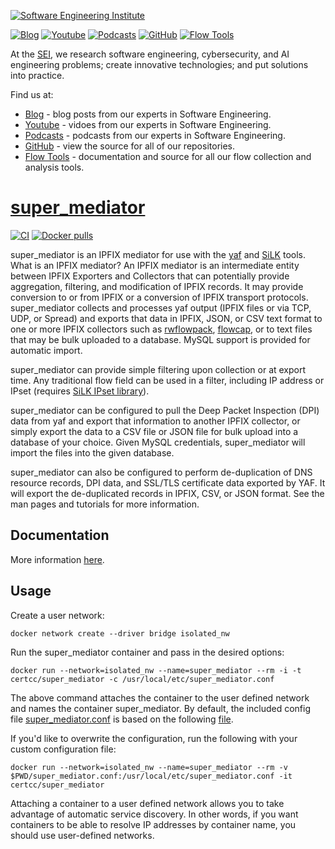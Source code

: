 [![Software Engineering Institute](https://avatars.githubusercontent.com/u/12465755?s=200&v=4)](https://www.sei.cmu.edu/)

[![Blog](https://img.shields.io/static/v1.svg?color=468f8b&labelColor=555555&logoColor=ffffff&style=for-the-badge&label=SEI&message=Blog)](https://insights.sei.cmu.edu/blog/ "blog posts from our experts in Software Engineering.")
[![Youtube](https://img.shields.io/static/v1.svg?color=468f8b&labelColor=555555&logoColor=ffffff&style=for-the-badge&label=SEI&message=Youtube&logo=youtube)](https://www.youtube.com/@TheSEICMU/ "vidoes from our experts in Software Engineering.")
[![Podcasts](https://img.shields.io/static/v1.svg?color=468f8b&labelColor=555555&logoColor=ffffff&style=for-the-badge&label=SEI&message=Podcasts&logo=applepodcasts)](https://insights.sei.cmu.edu/podcasts/ "podcasts from our experts in Software Engineering.")
[![GitHub](https://img.shields.io/static/v1.svg?color=468f8b&labelColor=555555&logoColor=ffffff&style=for-the-badge&label=SEI&message=GitHub&logo=github)](https://github.com/cmu-sei "view the source for all of our repositories.")
[![Flow Tools](https://img.shields.io/static/v1.svg?color=468f8b&labelColor=555555&logoColor=ffffff&style=for-the-badge&label=SEI&message=Flow%20Tools)](https://tools.netsa.cert.org/ "documentation and source for all our flow collection and analysis tools.")


At the [SEI](https://www.sei.cmu.edu/), we research software engineering, cybersecurity, and AI engineering problems; create innovative technologies; and put solutions into practice.

Find us at:

* [Blog](https://insights.sei.cmu.edu/blog/) - blog posts from our experts in Software Engineering.
* [Youtube](https://www.youtube.com/@TheSEICMU/) - vidoes from our experts in Software Engineering.
* [Podcasts](https://insights.sei.cmu.edu/podcasts/) - podcasts from our experts in Software Engineering.
* [GitHub](https://github.com/cmu-sei) - view the source for all of our repositories.
* [Flow Tools](https://tools.netsa.cert.org/) - documentation and source for all our flow collection and analysis tools.

# [super_mediator](https://tools.netsa.cert.org/super_mediator1/index.html)


[![CI](https://img.shields.io/github/actions/workflow/status/cmu-sei/docker-super_mediator/release.yml?style=for-the-badge&logo=github)](https://github.com/cmu-sei/docker-super_mediator/actions?query=workflow%3ARelease) [![Docker pulls](https://img.shields.io/docker/pulls/cmusei/super_mediator?color=468f8b&labelColor=555555&logoColor=ffffff&style=for-the-badge&label=pulls&logo=docker)](https://hub.docker.com/r/cmusei/super_mediator/)

 super_mediator is an IPFIX mediator for use with the [yaf](http://tools.netsa.cert.org/yaf/index.html) and [SiLK](http://tools.netsa.cert.org/silk/index.html) tools. What is an IPFIX mediator? An IPFIX mediator is an intermediate entity between IPFIX Exporters and Collectors that can potentially provide aggregation, filtering, and modification of IPFIX records. It may provide conversion to or from IPFIX or a conversion of IPFIX transport protocols. super_mediator collects and processes yaf output (IPFIX files or via TCP, UDP, or Spread) and exports that data in IPFIX, JSON, or CSV text format to one or more IPFIX collectors such as [rwflowpack](http://tools.netsa.cert.org/silk/rwflowpack.html), [flowcap](http://tools.netsa.cert.org/silk/flowcap.html), or to text files that may be bulk uploaded to a database. MySQL support is provided for automatic import.

super_mediator can provide simple filtering upon collection or at export time. Any traditional flow field can be used in a filter, including IP address or IPset (requires [SiLK IPset library](http://tools.netsa.cert.org/silk-ipset/index.html)).

super_mediator can be configured to pull the Deep Packet Inspection (DPI) data from yaf and export that information to another IPFIX collector, or simply export the data to a CSV file or JSON file for bulk upload into a database of your choice. Given MySQL credentials, super_mediator will import the files into the given database.

super_mediator can also be configured to perform de-duplication of DNS resource records, DPI data, and SSL/TLS certificate data exported by YAF. It will export the de-duplicated records in IPFIX, CSV, or JSON format. See the man pages and tutorials for more information. 

## Documentation

More information [here](https://tools.netsa.cert.org/super_mediator/docs.html).

## Usage

Create a user network:

```
docker network create --driver bridge isolated_nw
```

Run the super_mediator container and pass in the desired options:

```
docker run --network=isolated_nw --name=super_mediator --rm -i -t certcc/super_mediator -c /usr/local/etc/super_mediator.conf
```

The above command attaches the container to the user defined network and names the container super_mediator.  By default, the included config file [super_mediator.conf](https://tools.netsa.cert.org/super_mediator/super_mediator.conf.html) is based on the following [file](https://bitbucket.ss.dte.cert.org/projects/DOC/repos/super_mediator/browse/super_mediator.conf).  

If you'd like to overwrite the configuration, run the following with your custom configuration file:

```
docker run --network=isolated_nw --name=super_mediator --rm -v $PWD/super_mediator.conf:/usr/local/etc/super_mediator.conf -it certcc/super_mediator
```

Attaching a container to a user defined network allows you to take advantage of automatic service discovery. In other words, if you want containers to be able to resolve IP addresses by container name, you should use user-defined networks.